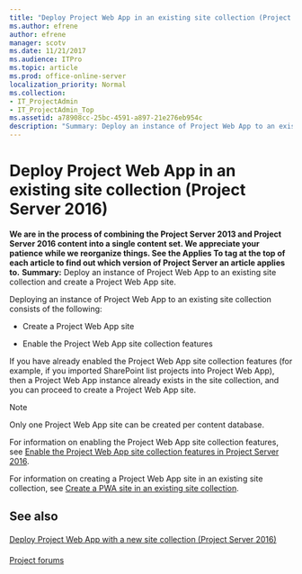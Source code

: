 ```yaml
---
title: "Deploy Project Web App in an existing site collection (Project Server 2016)"
ms.author: efrene
author: efrene
manager: scotv
ms.date: 11/21/2017
ms.audience: ITPro
ms.topic: article
ms.prod: office-online-server
localization_priority: Normal
ms.collection:
- IT_ProjectAdmin
- IT_ProjectAdmin_Top
ms.assetid: a78908cc-25bc-4591-a897-21e276eb954c
description: "Summary: Deploy an instance of Project Web App to an existing site collection and create a Project Web App site."
---
```


# Deploy Project Web App in an existing site collection (Project Server 2016)
 **We are in the process of combining the Project Server 2013 and Project Server 2016 content into a single content set. We appreciate your patience while we reorganize things. See the Applies To tag at the top of each article to find out which version of Project Server an article applies to.**
 **Summary:** Deploy an instance of Project Web App to an existing site collection and create a Project Web App site.
  
Deploying an instance of Project Web App to an existing site collection consists of the following:
  
- Create a Project Web App site
    
- Enable the Project Web App site collection features
    
If you have already enabled the Project Web App site collection features (for example, if you imported SharePoint list projects into Project Web App), then a Project Web App instance already exists in the site collection, and you can proceed to create a Project Web App site.
  
> [!NOTE]
> Only one Project Web App site can be created per content database. 
  
For information on enabling the Project Web App site collection features, see [Enable the Project Web App site collection features in Project Server 2016](enable-the-project-web-app-site-collection-features-in-project-server-2016.md).
  
For information on creating a Project Web App site in an existing site collection, see [Create a PWA site in an existing site collection](create-a-pwa-site-in-an-existing-site-collection.md).
  
## See also

#### 

[Deploy Project Web App with a new site collection (Project Server 2016)](deploy-project-web-app-with-a-new-site-collection-project-server-2016.md)
#### 

[Project forums](https://social.technet.microsoft.com/Forums/en-US/category/project)

